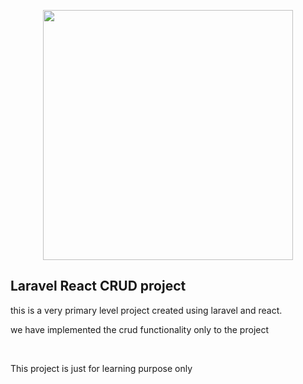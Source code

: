 <p align="center"><a href="https://laravel.com" target="_blank"><img src="https://raw.githubusercontent.com/laravel/art/master/logo-lockup/5%20SVG/2%20CMYK/1%20Full%20Color/laravel-logolockup-cmyk-red.svg" width="400"></a></p>

## Laravel React CRUD project 

<p>this is a very primary level project created using laravel and react.</p> 
<p>we have implemented the crud functionality only to the project</p>
<br>
<p>This project is just for learning purpose only</p>
